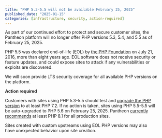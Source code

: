 ```yaml
---
title: "PHP 5.3-5.5 will not be available February 25, 2025"
published_date: "2025-01-15"
categories: [infrastructure, security, action-required]
---
```

As part of our continued effort to protect and secure customer sites, the Pantheon platform will no longer offer PHP versions 5.3, 5.4, and 5.5 as of February 25, 2025.

PHP 5.5 was declared end-of-life (EOL) by [the PHP Foundation](https://www.php.net/supported-versions.php) on July 21, 2016, more than eight years ago. EOL software does not receive security or feature updates, and could expose sites to attack if any vulnerabilities or exploits are discovered.

We will soon provide LTS security coverage for all available PHP versions on the platform.

**Action required**

Customers with sites using PHP 5.3-5.5 should test and [upgrade the PHP version](https://docs.pantheon.io/guides/php/php-versions) to at least PHP 7.2. If no action is taken, sites using PHP 5.5-5.5 will be auto-upgraded to PHP 5.6 on February 25, 2025. Pantheon [currently recommends](/guides/php#supported-php-versions) at least PHP 8.1 for all production sites.

Sites created with custom upstreams using EOL PHP versions may also have unexpected behavior upon site creation.